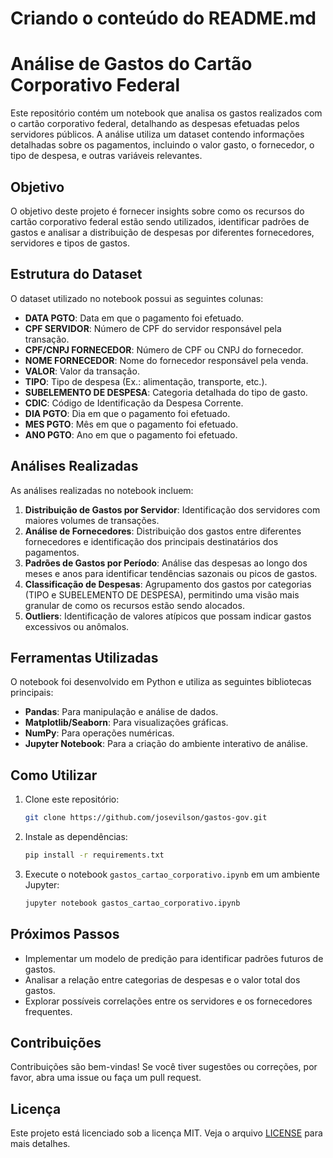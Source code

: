 # Criando o conteúdo do README.md

# Análise de Gastos do Cartão Corporativo Federal

Este repositório contém um notebook que analisa os gastos realizados com o cartão corporativo federal, detalhando as despesas efetuadas pelos servidores públicos. A análise utiliza um dataset contendo informações detalhadas sobre os pagamentos, incluindo o valor gasto, o fornecedor, o tipo de despesa, e outras variáveis relevantes.

## Objetivo

O objetivo deste projeto é fornecer insights sobre como os recursos do cartão corporativo federal estão sendo utilizados, identificar padrões de gastos e analisar a distribuição de despesas por diferentes fornecedores, servidores e tipos de gastos.

## Estrutura do Dataset

O dataset utilizado no notebook possui as seguintes colunas:

- **DATA PGTO**: Data em que o pagamento foi efetuado.
- **CPF SERVIDOR**: Número de CPF do servidor responsável pela transação.
- **CPF/CNPJ FORNECEDOR**: Número de CPF ou CNPJ do fornecedor.
- **NOME FORNECEDOR**: Nome do fornecedor responsável pela venda.
- **VALOR**: Valor da transação.
- **TIPO**: Tipo de despesa (Ex.: alimentação, transporte, etc.).
- **SUBELEMENTO DE DESPESA**: Categoria detalhada do tipo de gasto.
- **CDIC**: Código de Identificação da Despesa Corrente.
- **DIA PGTO**: Dia em que o pagamento foi efetuado.
- **MES PGTO**: Mês em que o pagamento foi efetuado.
- **ANO PGTO**: Ano em que o pagamento foi efetuado.

## Análises Realizadas

As análises realizadas no notebook incluem:

1. **Distribuição de Gastos por Servidor**: Identificação dos servidores com maiores volumes de transações.
2. **Análise de Fornecedores**: Distribuição dos gastos entre diferentes fornecedores e identificação dos principais destinatários dos pagamentos.
3. **Padrões de Gastos por Período**: Análise das despesas ao longo dos meses e anos para identificar tendências sazonais ou picos de gastos.
4. **Classificação de Despesas**: Agrupamento dos gastos por categorias (TIPO e SUBELEMENTO DE DESPESA), permitindo uma visão mais granular de como os recursos estão sendo alocados.
5. **Outliers**: Identificação de valores atípicos que possam indicar gastos excessivos ou anômalos.

## Ferramentas Utilizadas

O notebook foi desenvolvido em Python e utiliza as seguintes bibliotecas principais:

- **Pandas**: Para manipulação e análise de dados.
- **Matplotlib/Seaborn**: Para visualizações gráficas.
- **NumPy**: Para operações numéricas.
- **Jupyter Notebook**: Para a criação do ambiente interativo de análise.

## Como Utilizar

1. Clone este repositório:

    ```bash
    git clone https://github.com/josevilson/gastos-gov.git
    ```

2. Instale as dependências:

    ```bash
    pip install -r requirements.txt
    ```

3. Execute o notebook `gastos_cartao_corporativo.ipynb` em um ambiente Jupyter:

    ```bash
    jupyter notebook gastos_cartao_corporativo.ipynb
    ```

## Próximos Passos

- Implementar um modelo de predição para identificar padrões futuros de gastos.
- Analisar a relação entre categorias de despesas e o valor total dos gastos.
- Explorar possíveis correlações entre os servidores e os fornecedores frequentes.

## Contribuições

Contribuições são bem-vindas! Se você tiver sugestões ou correções, por favor, abra uma issue ou faça um pull request.

## Licença

Este projeto está licenciado sob a licença MIT. Veja o arquivo [LICENSE](LICENSE) para mais detalhes.
